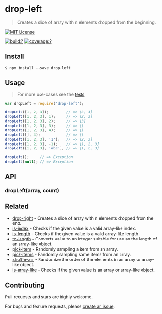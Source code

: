 # drop-left

> Creates a slice of array with n elements dropped from the beginning.


[![MIT License](https://img.shields.io/badge/license-MIT_License-green.svg?style=flat-square)](https://github.com/bubkoo/drop-left/blob/master/LICENSE)

[![build:?](https://img.shields.io/travis/bubkoo/drop-left/master.svg?style=flat-square)](https://travis-ci.org/bubkoo/drop-left)
[![coverage:?](https://img.shields.io/coveralls/bubkoo/drop-left/master.svg?style=flat-square)](https://coveralls.io/github/bubkoo/drop-left)



## Install

```
$ npm install --save drop-left 
```



## Usage

> For more use-cases see the [tests](https://github.com/bubkoo/drop-left/blob/master/test/spec/index.js)

```js
var dropLeft = require('drop-left');

dropLeft([1, 2, 3]);        // => [2, 3]
dropLeft([1, 2, 3], 1);     // => [2, 3]
dropLeft([1, 2, 3], 2);     // => [3]
dropLeft([1, 2, 3], 3);     // => []
dropLeft([1, 2, 3], 4);     // => []
dropLeft([], 4);            // => []
dropLeft([1, 2, 3], '1');   // => [2, 3]
dropLeft([1, 2, 3], -1);    // => [1, 2, 3]
dropLeft([1, 2, 3], 'abc'); // => [1, 2, 3]

dropLeft();     // => Exception
dropLeft(null); // => Exception
```



## API

### dropLeft(array, count)



## Related

- [drop-right](https://github.com/bubkoo/drop-right) - Creates a slice of array with n elements dropped from the end.
- [is-index](https://github.com/bubkoo/is-index) - Checks if the given value is a valid array-like index.
- [is-length](https://github.com/bubkoo/is-length) - Checks if the given value is a valid array-like length.
- [to-length](https://github.com/bubkoo/to-length) - Converts value to an integer suitable for use as the length of an array-like object.
- [pick-item](https://github.com/bubkoo/pick-item) - Randomly sampling a item from an array.
- [pick-items](https://github.com/bubkoo/pick-items) - Randomly sampling some items from an array. 
- [shuffle-arr](https://github.com/bubkoo/shuffle-arr) - Randomize the order of the elements in an array or array-like object. 
- [is-array-like](https://github.com/bubkoo/is-array-like) - Checks if the given value is an array or array-like object.




## Contributing

Pull requests and stars are highly welcome.

For bugs and feature requests, please [create an issue](https://github.com/bubkoo/drop-left/issues/new).
